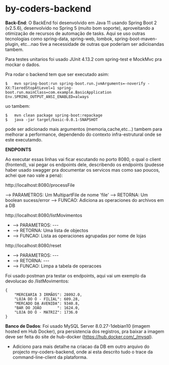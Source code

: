 # by-coders-backend

**Back-End**: O BackEnd foi desenvolvido em Java 11 usando Spring Boot 2 (v2.5.6), desenvolvido no Spring 5 (muito bom soporte), aproveitando a otimização de recursos de automação de tasks.
Aqui se uso outras tecnologias como spring-data, spring-web, lombok, spring-boot-maven-plugin, etc...nao tive a necessidade de outras que poderiam ser adicioandas tambem.

Para testes unitarios foi usado JUnit 4.13.2 com spring-test e MockMvc pra mockar o dados.

Pra rodar o backend tem que ser executado asim:

	$	mvn spring-boot:run spring-boot.run.jvmArguments=-noverify -XX:TieredStopAtLevel=1 spring-boot.run.mainClass=com.example.BasicApplication Env.SPRING_OUTPUT_ANSI_ENABLED=always
	
uo tambem:

	$	mvn clean package spring-boot:repackage
	$	java -jar target/basic-0.0.1-SNAPSHOT

pode ser adicionado mais argumentos (memoria,cache,etc...) tambem para melhorar a performance, dependendo do contexto infra-estrutural onde se este executamdo.

**ENDPOINTS**

Ao executar essas linhas vai ficar escutando no porto 8080, o qual o client (frontend), vai pegar os endpoints dele, describendo os endpoints (pudesse haber usado swagger pra documentar os servicos mas como sao poucos, achei que nao vale a pena):

http://localhost:8080/processFile  

--> PARAMETROS: Um MultipartFile de nome 'file' 
--> RETORNA: Um boolean sucess/error 
--> FUNCAO: Adiciona as operaciones do archivos em a DB

http://localhost:8080/listMovimentos 

* --> PARAMETROS: --- 
* --> RETORNA: Uma lista de objectos
* --> FUNCAO: Lista as operaciones agrupadas por nome de lojas

http://localhost:8080/reset 

* --> PARAMETROS: --- 
* --> RETORNA: ---
* --> FUNCAO: Limpa a tabela de operacoes

Foi usado postman pra testar os endpoints, aqui vai um exemplo da devolucao do /listMovimentos: 
```
{
    "MERCEARIA 3 IRMÃOS": 28092.0,
    "LOJA DO Ó - FILIAL": 609.28,
    "MERCADO DA AVENIDA": 9340.8,
    "BAR DO JOÃO       ": 1624.0,
    "LOJA DO Ó - MATRIZ": 1736.0
}
```

**Banco de Dados**: Foi usado MySQL Server 8.0.27-1debian10 (imagem hosted em Hub Docker), pra persistencia dos registros, pra baixar a imagem deve ser feita do site de hub-docker (https://hub.docker.com/_/mysql). 

* Adiciono para mais detalhe na criacao da DB em outro arquivo do projecto my-coders-backend, onde ai esta descrito tudo o trace da command-line-client da plataforma.





